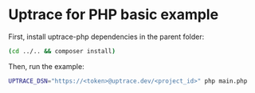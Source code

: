 # Uptrace for PHP basic example

First, install uptrace-php dependencies in the parent folder:

```bash
(cd ../.. && composer install)
```

Then, run the example:

```bash
UPTRACE_DSN="https://<token>@uptrace.dev/<project_id>" php main.php
```
